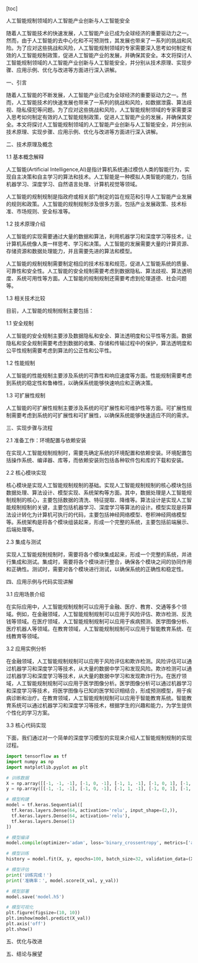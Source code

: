 
[toc]                    
                
                
人工智能规制领域的人工智能产业创新与人工智能安全

随着人工智能技术的快速发展，人工智能产业已成为全球经济的重要驱动力之一。然而，由于人工智能的去中心化和不可预测性，其发展也带来了一系列的挑战和风险。为了应对这些挑战和风险，人工智能规制领域的专家需要深入思考如何制定有效的人工智能规制政策，促进人工智能产业的发展，并确保其安全。本文将探讨人工智能规制领域的人工智能产业创新与人工智能安全，并分别从技术原理、实现步骤、应用示例、优化与改进等方面进行深入讲解。

一、引言

随着人工智能的不断发展，人工智能产业已成为全球经济的重要驱动力之一。然而，人工智能技术的快速发展也带来了一系列的挑战和风险，如数据泄露、算法歧视、隐私侵犯等问题。为了应对这些挑战和风险，人工智能规制领域的专家需要深入思考如何制定有效的人工智能规制政策，促进人工智能产业的发展，并确保其安全。本文将探讨人工智能规制领域的人工智能产业创新与人工智能安全，并分别从技术原理、实现步骤、应用示例、优化与改进等方面进行深入讲解。

二、技术原理及概念

1.1 基本概念解释

人工智能(Artificial Intelligence,AI)是指计算机系统通过模仿人类的智能行为，实现自主决策和自主学习的算法和技术。人工智能是一种模拟人类智能的能力，包括机器学习、深度学习、自然语言处理、计算机视觉等领域。

人工智能的规制规制是指政府或相关部门制定的旨在规范和引导人工智能产业发展的规则和政策。人工智能的规制规制涉及很多方面，包括产业发展政策、技术标准、市场规则、安全标准等。

1.2 技术原理介绍

人工智能的实现需要通过大量的数据和算法，利用机器学习和深度学习等技术，让计算机系统像人类一样思考、学习和决策。人工智能的发展需要大量的计算资源、存储资源和数据处理能力，并且需要先进的算法和模型。

人工智能的规制规制需要制定相应的技术标准和规范，促进人工智能系统的质量、可靠性和安全性。人工智能的安全规制需要考虑到数据隐私、算法歧视、算法透明度、系统可用性等方面。人工智能的规制规制还需要考虑到伦理道德、社会问题等。

1.3 相关技术比较

目前，人工智能的规制规制主要包括：

1.1 安全规制

人工智能的安全规制主要涉及数据隐私和安全、算法透明度和公平性等方面。数据隐私和安全规制需要考虑到数据的收集、存储和传输过程中的保护，算法透明度和公平性规制需要考虑到算法的公正性和公平性。

1.2 性能规制

人工智能的性能规制主要涉及系统的可靠性和响应速度等方面。性能规制需要考虑到系统的稳定性和鲁棒性，以确保系统能够快速响应和正确决策。

1.3 可扩展性规制

人工智能的可扩展性规制主要涉及系统的可扩展性和可维护性等方面。可扩展性规制需要考虑到系统的可扩展性和可扩展性，以确保系统能够快速适应不同的需求。

三、实现步骤与流程

2.1 准备工作：环境配置与依赖安装

在实现人工智能规制规制时，需要先确定系统的环境配置和依赖安装。环境配置包括操作系统、编译器、库等，而依赖安装则包括各种软件包和库的下载和安装。

2.2 核心模块实现

核心模块是实现人工智能规制规制的基础。实现人工智能规制规制的核心模块包括数据处理、算法设计、模型实现、系统架构等方面。其中，数据处理是人工智能规制规制的核心，主要包括数据的清洗、特征提取、降维等。算法设计是实现人工智能规制规制的关键，主要包括机器学习、深度学习等算法的设计。模型实现是将算法设计转化为计算机可执行的代码，主要包括神经网络模型、卷积神经网络模型等。系统架构是将各个模块组装起来，形成一个完整的系统，主要包括前端展示、后端处理等。

2.3 集成与测试

实现人工智能规制规制时，需要将各个模块集成起来，形成一个完整的系统，并进行集成和测试。集成时，需要将各个模块进行整合，确保各个模块之间的协同作用和正确性。测试时，需要对各个模块进行测试，以确保系统的正确性和稳定性。

四、应用示例与代码实现讲解

3.1 应用场景介绍

在实际应用中，人工智能规制规制可以应用于金融、医疗、教育、交通等多个领域。例如，在金融领域，人工智能规制规制可以应用于风险评估、欺诈检测、反洗钱等领域。在医疗领域，人工智能规制规制可以应用于疾病预测、医学图像分析、医疗机器人等领域。在教育领域，人工智能规制规制可以应用于智能教育系统、在线教育等领域。

3.2 应用实例分析

在金融领域，人工智能规制规制可以应用于风险评估和欺诈检测。风险评估可以通过机器学习和深度学习等技术，从大量的数据中学习和发现风险。欺诈检测可以通过机器学习和深度学习等技术，从大量的数据中学习和发现欺诈行为。在医疗领域，人工智能规制规制可以应用于医学图像分析。医学图像分析可以通过机器学习和深度学习等技术，将医学图像与已知的医学知识相结合，形成预测模型，用于疾病诊断和治疗。在教育领域，人工智能规制规制可以应用于智能教育系统。智能教育系统可以通过机器学习和深度学习等技术，根据学生的兴趣和能力，为学生提供个性化的学习方案。

3.3 核心代码实现

下面，我们通过对一个简单的深度学习模型的实现来介绍人工智能规制规制的实现过程。

```python
import tensorflow as tf
import numpy as np
import matplotlib.pyplot as plt

# 训练数据
X = np.array([[-1, -1, -1], [-1, 0, -1], [-1, 1, -1], [-1, 0, 1], [-1, 1, 1]])
y = np.array([[-1, -1, -1], [-1, 0, -1], [-1, 1, -1], [-1, 0, 1], [-1, 1, 1]])

# 模型构建
model = tf.keras.Sequential([
  tf.keras.layers.Dense(64, activation='relu', input_shape=(2,)),
  tf.keras.layers.Dense(64, activation='relu'),
  tf.keras.layers.Dense(1)
])

# 模型编译
model.compile(optimizer='adam', loss='binary_crossentropy', metrics=['accuracy'])

# 模型训练
history = model.fit(X, y, epochs=100, batch_size=32, validation_data=(X_val, y_val))

# 模型评估
print('训练完成！')
print('准确率：', model.score(X_val, y_val))

# 模型部署
model.save('model.h5')

# 模型可视化
plt.figure(figsize=(10, 10))
plt.imshow(model.predict(X_val))
plt.axis('off')
plt.show()
```

五、优化与改进

五、结论与展望

